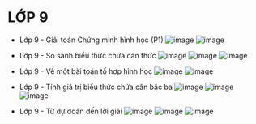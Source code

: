 
# LỚP 9

* Lớp 9 - Giải toán Chứng minh hình học (P1)
![image](https://github.com/user-attachments/assets/00a05bac-55fb-4558-a602-52cdab3a103f)
![image](https://github.com/user-attachments/assets/8c5ee494-a26c-443a-8a4b-5e18a82d1d9d)

* Lớp 9 - So sánh biểu thức chứa căn thức
![image](https://github.com/user-attachments/assets/45894d7d-eaf1-4732-a6f0-81302e1b7e92)
![image](https://github.com/user-attachments/assets/bb6fe894-0206-4423-a324-92b429644512)
![image](https://github.com/user-attachments/assets/d7f8afe1-73e4-472b-aa96-4d9946684468)

* Lớp 9 - Về một bài toán tổ hợp hình học
![image](https://github.com/user-attachments/assets/eba14b01-d1f2-4d6f-b696-b017fe9ea86e)
![image](https://github.com/user-attachments/assets/c464098a-2fcc-49b4-add5-613574a5bd65)

* Lớp 9 - Tính giá trị biểu thức chứa căn bậc ba
![image](https://github.com/user-attachments/assets/5cc5e803-f322-48c7-8cff-9520bf407b94)
![image](https://github.com/user-attachments/assets/924d5d05-b20b-4030-894c-e037fca91ed2)
![image](https://github.com/user-attachments/assets/3f59d671-97c1-43ce-a41c-01daedb082b5)

* Lớp 9 - Từ dự đoán đến lời giải
![image](https://github.com/user-attachments/assets/a4b6ba7c-e9ec-468b-a9a3-771aef9c2208)
![image](https://github.com/user-attachments/assets/ce894d87-686a-4c23-84da-0d1929667194)
![image](https://github.com/user-attachments/assets/cd7731de-03b8-4bb8-85ed-8146e0dc1125)




